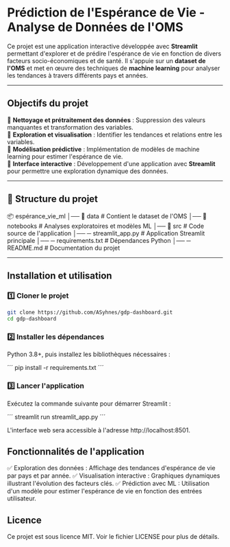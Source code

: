 # Prédiction de l'Espérance de Vie - Analyse de Données de l'OMS

Ce projet est une application interactive développée avec **Streamlit** permettant d'explorer et de prédire l'espérance de vie en fonction de divers facteurs socio-économiques et de santé. Il s'appuie sur un **dataset de l'OMS** et met en œuvre des techniques de **machine learning** pour analyser les tendances à travers différents pays et années.

---

## Objectifs du projet

🔹 **Nettoyage et prétraitement des données** : Suppression des valeurs manquantes et transformation des variables.  
🔹 **Exploration et visualisation** : Identifier les tendances et relations entre les variables.  
🔹 **Modélisation prédictive** : Implémentation de modèles de machine learning pour estimer l'espérance de vie.  
🔹 **Interface interactive** : Développement d'une application avec **Streamlit** pour permettre une exploration dynamique des données.  

---

## 📂 Structure du projet

📦 espérance_vie_ml 
│── 📁 data # Contient le dataset de l'OMS 
│── 📁 notebooks # Analyses exploratoires et modèles ML 
│── 📁 src # Code source de l'application 
│── ─ streamlit_app.py # Application Streamlit principale 
│── ─ requirements.txt # Dépendances Python
│── ─ README.md # Documentation du projet


---

## Installation et utilisation

### 1️⃣ Cloner le projet
```bash
git clone https://github.com/ASyhnes/gdp-dashboard.git
cd gdp-dashboard
```

### 2️⃣ Installer les dépendances
Python 3.8+, puis installez les bibliothèques nécessaires :

´´´
pip install -r requirements.txt
´´´

### 3️⃣ Lancer l'application
Exécutez la commande suivante pour démarrer Streamlit :

´´´
streamlit run streamlit_app.py
´´´

L'interface web sera accessible à l'adresse http://localhost:8501.

## Fonctionnalités de l'application
✅ Exploration des données : Affichage des tendances d'espérance de vie par pays et par année.
✅ Visualisation interactive : Graphiques dynamiques illustrant l'évolution des facteurs clés.
✅ Prédiction avec ML : Utilisation d'un modèle pour estimer l'espérance de vie en fonction des entrées utilisateur.

## Licence
Ce projet est sous licence MIT. Voir le fichier LICENSE pour plus de détails.



